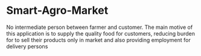# Smart-Agro-Market
No intermediate person between farmer and customer. The main motive of this application is to supply the quality food for customers, reducing burden for to sell their products only in market and also providing employment for delivery persons
